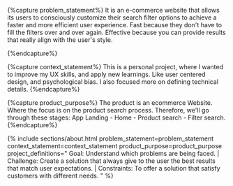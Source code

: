 {%capture problem_statement%}
It is an e-commerce website that allows its users to consciously customize their search filter options to achieve a faster and more efficient user experience.
Fast because they don't have to fill the filters over and over again.
Effective because you can provide results that really align with the user's style.

{%endcapture%}

{%capture context_statement%}
This is a personal project, where I wanted to improve my UX skills, and apply new learnings. Like user centered design, and psychological bias.
I also focused more on defining technical details.
{%endcapture%}

{%capture product_purpose%}
The product is an ecommerce Website. Where the focus is on the product search process. Therefore, we'll go through these stages: App Landing - Home - Product search - Filter search.
{%endcapture%}

{%
include sections/about.html
problem_statement=problem_statement
context_statement=context_statement
product_purpose=product_purpose
project_definitions="
Goal: Understand which problems are being faced. |
Challenge: Create a solution that always give to the user the best results that match user expectations. |
Constraints: To offer a solution that satisfy customers with different needs.
"
%}
